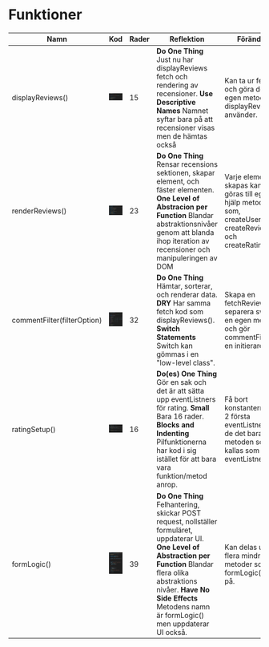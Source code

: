 # Funktioner

| Namn                        | Kod                             | Rader | Reflektion | Förändring |
|-----------------------------|---------------------------------|-------|------------|------------|
| displayReviews()            |![Kod](../img/displayReviews.png)| 15    |**Do One Thing** Just nu har displayReviews fetch och rendering av recensioner. **Use Descriptive Names** Namnet syftar bara på att recensioner visas men de hämtas också | Kan ta ur fetch och göra det till en egen metod som displayReviews använder.| Skapa en fetchReviews().
| renderReviews()             |![Kod](../img/renderReviews.png) | 23    |**Do One Thing** Rensar recensions sektionen, skapar element, och fäster elementen. **One Level of Abstracion per Function** Blandar abstraktionsnivåer genom att blanda ihop iteration av recensioner och manipuleringen av DOM | Varje element som skapas kan väl göras till egna hjälp metoder som, createUsername(), createReview(), och createRating().|
| commentFilter(filterOption) |![Kod](../img/commentFilter.png) | 32    |**Do One Thing** Hämtar, sorterar, och renderar data. **DRY** Har samma fetch kod som displayReviews(). **Switch Statements** Switch kan gömmas i en "low-level class".| Skapa en fetchReviews(), separera switch till en egen metod, och gör commentFilter() till en initierare.|
| ratingSetup()               |![Kod](../img/ratingSetup.png)   | 16    |**Do(es) One Thing** Gör en sak och det är att sätta upp eventListners för rating. **Small** Bara 16 rader. **Blocks and Indenting** Pilfunktionerna har kod i sig istället för att bara vara funktion/metod anrop.| Få bort konstanterna i de 2 första eventListner så att de det bara är metoden som kallas som i sista eventListnern.|
| formLogic()                 |![Kod](../img/formLogic.png)     | 39    |**Do One Thing** Felhantering, skickar POST request, nollställer formuläret, uppdaterar UI. **One Level of Abstraction per Function** Blandar flera olika abstraktions nivåer. **Have No Side Effects** Metodens namn är formLogic() men uppdaterar UI också.| Kan delas upp i flera mindre metoder som formLogic() kallar på.|

